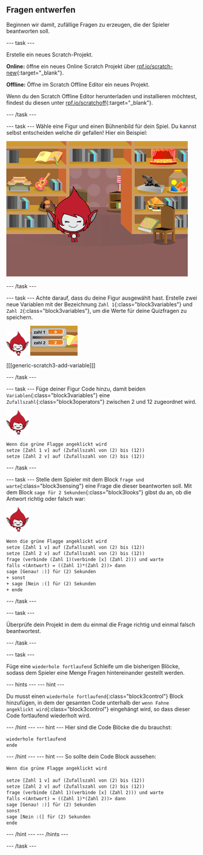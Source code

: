 ## Fragen entwerfen

Beginnen wir damit, zufällige Fragen zu erzeugen, die der Spieler beantworten soll.

\--- task \---

Erstelle ein neues Scratch-Projekt.

**Online:** öffne ein neues Online Scratch Projekt über [rpf.io/scratch-new](http://rpf.io/scratch-new){:target="_blank"}.

**Offline:** Öffne im Scratch Offline Editor ein neues Projekt.

Wenn du den Scratch Offline Editor herunterladen und installieren möchtest, findest du diesen unter [rpf.io/scratchoff](http://rpf.io/scratchoff){:target="_blank"}.

\--- /task \---

\--- task \--- Wähle eine Figur und einen Bühnenbild für dein Spiel. Du kannst selbst entscheiden welche dir gefallen! Hier ein Beispiel:

![Screenshot](images/brain-setting.png)

\--- /task \---

\--- task \--- Achte darauf, dass du deine Figur ausgewählt hast. Erstelle zwei neue Variablen mit der Bezeichnung `Zahl 1`{:class="block3variables"} und `Zahl 2`{:class="block3variables"}, um die Werte für deine Quizfragen zu speichern.

![Screenshot](images/giga-sprite.png) ![Screenshot](images/brain-variables.png)

[[[generic-scratch3-add-variable]]]

\--- /task \---

\--- task \--- Füge deiner Figur Code hinzu, damit beiden `Variablen`{:class="block3variables"} eine `Zufallszahl`{:class="block3operators"} zwischen 2 und 12 zugeordnet wird.

![Screenshot](images/giga-sprite.png)

```blocks3
Wenn die grüne Flagge angeklickt wird
setze [Zahl 1 v] auf (Zufallszahl von (2) bis (12))
setze [Zahl 2 v] auf (Zufallszahl von (2) bis (12))
```

\--- /task \---

\--- task \--- Stelle dem Spieler mit dem Block `frage und warte`{:class="block3sensing"} eine Frage die dieser beantworten soll. Mit dem Block `sage für 2 Sekunden`{:class="block3looks"} gibst du an, ob die Antwort richtig oder falsch war:

![Screenshot](images/giga-sprite.png)

```blocks3
Wenn die grüne Flagge angeklickt wird
setze [Zahl 1 v] auf (Zufallszahl von (2) bis (12))
setze [Zahl 2 v] auf (Zufallszahl von (2) bis (12))
frage (verbinde (Zahl 1)(verbinde [x] (Zahl 2))) und warte
falls <(Antwort) = ((Zahl 1)*(Zahl 2))> dann
sage [Genau! :)] für (2) Sekunden
+ sonst
+ sage [Nein :(] für (2) Sekunden
+ ende
```

\--- /task \---

\--- task \---

Überprüfe dein Projekt in dem du einmal die Frage richtig und einmal falsch beantwortest.

\--- /task \---

\--- task \---

Füge eine `wiederhole fortlaufend` Schleife um die bisherigen Blöcke, sodass dem Spieler eine Menge Fragen hintereinander gestellt werden.

\--- hints \--- \--- hint \---

Du musst einen `wiederhole fortlaufend`{:class="block3control"} Block hinzufügen, in dem der gesamten Code unterhalb der `wenn Fahne angeklickt wird`{:class="block3control"} eingehängt wird, so dass dieser Code fortlaufend wiederholt wird.

\--- /hint \--- \--- hint \--- Hier sind die Code Blöcke die du brauchst:

```blocks3
wiederhole fortlaufend
ende
```

\--- /hint \--- \--- hint \--- So sollte dein Code Block aussehen:

```blocks3
Wenn die grüne Flagge angeklickt wird

setze [Zahl 1 v] auf (Zufallszahl von (2) bis (12))
setze [Zahl 2 v] auf (Zufallszahl von (2) bis (12))
frage (verbinde (Zahl 1)(verbinde [x] (Zahl 2))) und warte
falls <(Antwort) = ((Zahl 1)*(Zahl 2))> dann
sage [Genau! :)] für (2) Sekunden
sonst
sage [Nein :(] für (2) Sekunden
ende
```

\--- /hint \--- \--- /hints \---

\--- /task \---